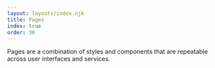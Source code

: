 ```yaml
---
layout: layouts/index.njk
title: Pages
index: true
order: 30
---
```


Pages are a combination of styles and components that are repeatable across user interfaces and services.

